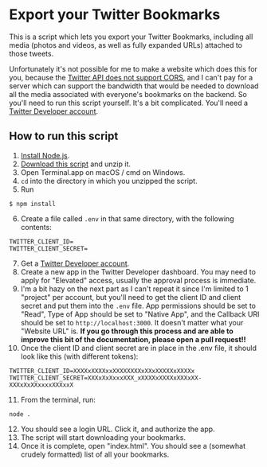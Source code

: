 # Export your Twitter Bookmarks

This is a script which lets you export your Twitter Bookmarks, including all
media (photos and videos, as well as fully expanded URLs) attached to those
tweets.

Unfortunately it's not possible for me to make a website which does this for
you, because the [Twitter API does not support
CORS](https://twittercommunity.com/t/twitter-api-v2-public-client-no-access-control-allow-origin-header-present-cors/170402/3),
and I can't pay for a server which can support the bandwidth that would be
needed to download all the media associated with everyone's bookmarks on the
backend. So you'll need to run this script yourself. It's a bit complicated.
You'll need a [Twitter Developer account](https://developer.twitter.com/).

## How to run this script


1. [Install Node.js](https://nodejs.org/en/download/).
2. [Download this script](https://github.com/nornagon/twitter-bookmark-archiver/archive/refs/heads/main.zip) and unzip it.
3. Open Terminal.app on macOS / cmd on Windows.
4. `cd` into the directory in which you unzipped the script.
5. Run
```
$ npm install
```
6. Create a file called `.env` in that same directory, with the following
   contents:
```
TWITTER_CLIENT_ID=
TWITTER_CLIENT_SECRET=
```
7. Get a [Twitter Developer account](https://developer.twitter.com/).
8. Create a new app in the Twitter Developer dashboard. You may need to apply
   for "Elevated" access, usually the approval process is immediate.
9. I'm a bit hazy on the next part as I can't repeat it since I'm limited to 1
   "project" per account, but you'll need to get the client ID and client
   secret and put them into the `.env` file. App permissions should be set to
   "Read", Type of App should be set to "Native App", and the Callback URI
   should be set to `http://localhost:3000`. It doesn't matter what your
   "Website URL" is. **If you go through this process and are able to improve
   this bit of the documentation, please open a pull request!!**
10. Once the client ID and client secret are in place in the .env file, it
    should look like this (with different tokens):
```
TWITTER_CLIENT_ID=XXXXxXXXXxxXXXXXXXXxXXxXXXXXxXXXXx
TWITTER_CLIENT_SECRET=XXXxXxXxxxXXX_xXXXXxXXXXxXXXxXX-XXXxXxXXxxxxXXXxxX
```
11. From the terminal, run:
```
node .
```
12. You should see a login URL. Click it, and authorize the app.
13. The script will start downloading your bookmarks.
14. Once it is complete, open "index.html". You should see a (somewhat crudely
    formatted) list of all your bookmarks.
